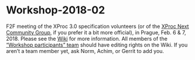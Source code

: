 # Workshop-2018-02

F2F meeting of the XProc 3.0 specification volunteers (or of the [XProc Next Community Group](https://www.w3.org/community/xproc-next/), if you prefer it a bit more official), in Prague, Feb. 6 & 7, 2018. Please see the [Wiki](https://github.com/xproc/Workshop-2018-02/wiki) for more information. All members of the [“Workshop participants” team](https://github.com/orgs/xproc/teams/workshop-participants/members) should have editing rights on the Wiki. If you aren’t a team member yet, ask Norm, Achim, or Gerrit to add you.

